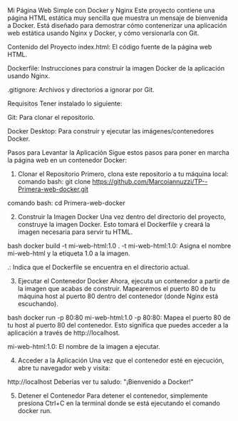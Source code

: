 Mi Página Web Simple con Docker y Nginx
Este proyecto contiene una página HTML estática muy sencilla que muestra un mensaje de bienvenida a Docker. Está diseñado para demostrar cómo contenerizar una aplicación web estática usando Nginx y Docker, y cómo versionarla con Git.

Contenido del Proyecto
index.html: El código fuente de la página web HTML.

Dockerfile: Instrucciones para construir la imagen Docker de la aplicación usando Nginx.

.gitignore: Archivos y directorios a ignorar por Git.

Requisitos
Tener instalado lo siguiente:

Git: Para clonar el repositorio.

Docker Desktop: Para construir y ejecutar las imágenes/contenedores Docker.

Pasos para Levantar la Aplicación
Sigue estos pasos para poner en marcha la página web en un contenedor Docker:

1. Clonar el Repositorio
Primero, clona este repositorio a tu máquina local:
comando bash: git clone https://github.com/Marcoiannuzzi/TP--Primera-web-docker.git

comando bash: cd Primera-web-docker

2. Construir la Imagen Docker
Una vez dentro del directorio del proyecto, construye la imagen Docker. Esto tomará el Dockerfile y creará la imagen necesaria para servir tu HTML.

bash
docker build -t mi-web-html:1.0 .
-t mi-web-html:1.0: Asigna el nombre mi-web-html y la etiqueta 1.0 a la imagen.

.: Indica que el Dockerfile se encuentra en el directorio actual.

3. Ejecutar el Contenedor Docker
Ahora, ejecuta un contenedor a partir de la imagen que acabas de construir. Mapearemos el puerto 80 de tu máquina host al puerto 80 dentro del contenedor (donde Nginx está escuchando).

bash
docker run -p 80:80 mi-web-html:1.0
-p 80:80: Mapea el puerto 80 de tu host al puerto 80 del contenedor. Esto significa que puedes acceder a la aplicación a través de http://localhost.

mi-web-html:1.0: El nombre de la imagen a ejecutar.

4. Acceder a la Aplicación
Una vez que el contenedor esté en ejecución, abre tu navegador web y visita:

http://localhost
Deberías ver tu saludo: "¡Bienvenido a Docker!"

5. Detener el Contenedor
Para detener el contenedor, simplemente presiona Ctrl+C en la terminal donde se está ejecutando el comando docker run.